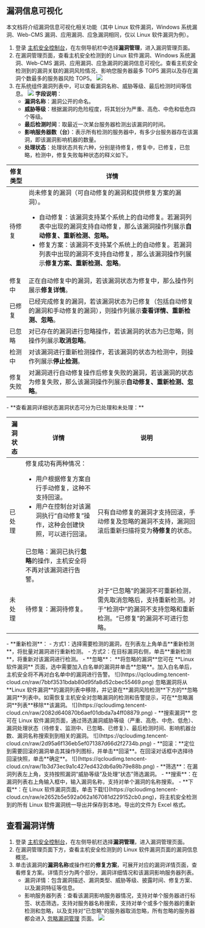 ## 漏洞信息可视化
本文档将介绍漏洞信息可视化相关功能（其中 Linux 软件漏洞，Windows 系统漏洞、Web-CMS 漏洞、应用漏洞、应急漏洞相同，仅以 Linux 软件漏洞为例）。
1. 登录 [主机安全控制台](https://console.cloud.tencent.com/cwp/app-vul)，在左侧导航栏中选择**漏洞管理**，进入漏洞管理页面。
2. 在漏洞管理页面，查看主机安全检测到的 Linux 软件漏洞、Windows 系统漏洞、Web-CMS 漏洞、应用漏洞、应急漏洞的漏洞信息可视化。查看主机安全检测到的漏洞关联的漏洞风险情况、影响您服务器最多 TOP5 漏洞以及存在漏洞个数最多的服务器风险 TOP5。
![](https://qcloudimg.tencent-cloud.cn/raw/6341e4a41205cdc4534218575dd71cda.png)
3. 在系统组件漏洞列表中，可以查看漏洞名称、威胁等级、最后检测时间等信息。
![](https://qcloudimg.tencent-cloud.cn/raw/5d37f8ccbb912937ec77e4f24497cf62.png)
   **字段说明**：
    - **漏洞名称**：漏洞公开的命名。
    - **威胁等级**：根据漏洞的危险程度，将其划分为严重、高危、中危和低危四个等级。
    - **最后检测时间**：取最近一次某台服务器检测出该漏洞的时间。
    - **影响服务器数（台）**：表示所有检测的服务器中，有多少台服务器存在该漏洞，即该漏洞影响机器的数量。
   - **处理状态**：处理状态共有六种，分别是待修复，修复中，已修复，已忽略，检测中，修复失败每种状态的释义如下。
<table>
<thead>
<tr>
<th>修复类型</th>
<th>详情</th>
</tr>
</thead>
<tbody><tr>
<td>待修复</td>
<td>尚未修复的漏洞（可自动修复的漏洞和提供修复方案的漏洞）。<ul><li>自动修复：该漏洞支持某个系统上的自动修复。若漏洞列表中出现的漏洞支持自动修复，那么该漏洞操作列展示<strong>自动修复、重新检测、忽略。</strong></li> <li> 修复方案：该漏洞不支持某个系统上的自动修复。若漏洞列表中出现的漏洞不支持自动修复，那么该漏洞操作列展示<strong>修复方案、重新检测、忽略</strong>。</li></td>
</tr>
<tr>
<td>修复中</td>
<td>正在自动修复中的漏洞，若该漏洞状态为修复中，那么操作列展示<strong>修复详情</strong>。</td>
</tr>
<tr>
<td>已修复</td>
<td>已经完成修复的漏洞，若该漏洞状态为已修复（包括自动修复的漏洞和手动修复的漏洞），则操作列展示<strong>查看详情、重新检测、忽略</strong>。</td>
</tr>
<tr>
<td>已忽略</td>
<td>对已存在的漏洞进行忽略操作，若该漏洞的状态为已忽略，则操作列展示<strong>取消忽略</strong>。</td>
</tr>
<tr>
<td>检测中</td>
<td>对该漏洞进行重新检测操作，若该漏洞的状态为检测中，则操作列展示<strong>停止检测</strong>。</td>
</tr>
<tr>
<td>修复失败</td>
<td>对漏洞进行自动修复操作后修复失败的漏洞，若该漏洞的状态为修复失败，那么该漏洞操作列展示<strong>自动修复、重新检测、忽略</strong>。</td>
</tr>
</tbody></table>
   - **查看漏洞详细状态漏洞状态可分为已处理和未处理：**
<table>
<thead>
<tr>
<th>漏洞状态</th>
<th>详情</th>
<th>说明</th>
</tr>
</thead>
<tbody><tr>
<td  rowspan=2 >已处理</td>
<td>修复成功有两种情况：<ul><li>用户根据修复方案自行手动修复，这种不支持回滚。</li><li>用户在控制台对该漏洞执行“自动修复”操作，这种会创建快照，可以进行回滚。</li></td>
<td  rowspan=2 >只有自动修复的漏洞才支持回滚，手动修复及忽略的漏洞不支持，漏洞回滚后重新扫描将变为<strong>待修复</strong>的状态。</td>
</tr>
<tr>
<td>已忽略：漏洞已执行<strong>忽略</strong>的操作，主机安全将不再对该漏洞进行告警。</td>
</tr>
<tr>
<td>未处理</td>
<td>待修复：漏洞待修复。</td>
<td>对于“已忽略”的漏洞不可重新检测，需先取消忽略后，支持重新检测。对于“检测中”的漏洞不支持忽略和重新检测。“已修复”的漏洞不可进行忽略。</td>
</tr>
</tbody></table>
   - **重新检测**：
		- 方式1：选择需要检测的漏洞，在列表左上角单击**重新检测**，将批量对漏洞进行重新检测。
		- 方式2：在目标漏洞右侧，单击**重新检测**，将重新对该漏洞进行检测。
   - **忽略**：
	 **将忽略的漏洞**您可在 **Linux 软件漏洞** 页面，选中需要加入白名单的漏洞并单击**忽略**。加入白名单后，主机安全将不再对白名单中的漏洞进行告警。
![](https://qcloudimg.tencent-cloud.cn/raw/7bbf3531bdab80d95fa8d52cbec55469.png)
	忽略漏洞将从 **Linux 软件漏洞**的漏洞列表中移除，并记录在**漏洞风险检测**下方的**忽略漏洞**列表中。如需恢复主机安全对忽略漏洞的检测和告警提示，可在**忽略漏洞**列表**移除**该漏洞。
![](https://qcloudimg.tencent-cloud.cn/raw/2082d640870b6aef01dbda7a4ff08879.png)
   - **搜索漏洞**
 您可在 Linux 软件漏洞页面，通过筛选漏洞威胁等级（严重、高危、中危、低危）、漏洞处理状态（待修复、监测中、已忽略、已修复）、最后检测时间、影响机器台数、漏洞名称搜索到到相关的漏洞。
![](https://qcloudimg.tencent-cloud.cn/raw/2d95a6f136eb5ef071387d66d2f2734b.png)
   - **回滚：**定位到需要回滚的漏洞单击其操作列图标，并单击**回滚**。在回滚对话框中选择待回滚快照，单击**确定**。
![](https://qcloudimg.tencent-cloud.cn/raw/1b3d73ec9a1c427ed432db6a9b79e88b.png)
   - **筛选**：在漏洞列表左上角，支持按照漏洞“威胁等级”及处理“状态”筛选漏洞。
   - **搜索**：在漏洞列表右上角输入框中，输入漏洞名称，支持对单个漏洞的名称搜索。
   - **下载**：在 Linux 软件漏洞页面，单击下载![](https://qcloudimg.tencent-cloud.cn/raw/e2652b5e592a062a167081d229152cb0.png)，将主机安全检测到的所有 Linux 软件漏洞统一导出并保存到本地。导出的文件为 Excel 格式。

## 查看漏洞详情
1. 登录 [主机安全控制台](https://console.cloud.tencent.com/cwp/app-vul)，在左侧导航栏选择**漏洞管理**，进入漏洞管理页面。
2. 在漏洞管理页面下方，查看主机安全检测到的 Linux 软件漏洞页面的漏洞信息概览。
3. 单击该漏洞的**漏洞名称**或操作栏的**修复方案**，可展开对应的漏洞详情页面，查看修复方案。详情页分为两个部分，漏洞详细情况和该漏洞影响服务器列表。
   - 漏洞详情：包含漏洞描述、漏洞类型、威胁等级、披露时间、修复方案、以及漏洞特征等信息。
   - 影响服务器列表：查看该漏洞影响服务器情况，支持对单个服务器进行标签、状态筛选，支持对服务器名称搜索，支持对单个或多个服务器的重新检测和忽略，以及支持对“已忽略”的服务器取消忽略，所有忽略的服务器都会进入 [忽略漏洞管理](#hltdgl) 页面。
 ![](https://qcloudimg.tencent-cloud.cn/raw/c6e780d254d3c797b494b57950ef1ed7.png)
